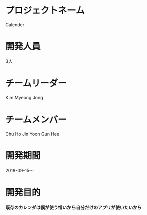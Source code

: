 プロジェクトネーム
 =============

Calender

 開発人員
 =============

3人 


チームリーダー
 =============
 
 Kim Myeong Jong
 
 
チームメンバー
 =============
 Chu Ho Jin
 Yoon Gun Hee
 
開発期間
 =============
 
 2018-09-15～
 
開発目的
 =============
 
**既存のカレンダは僕が使う憎いから自分だけのアプリが使いたいから**
 
